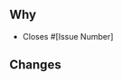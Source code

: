 <!-- 
Fill out the following information to help us review this pull request. 
You can delete these comments once you are done.
-->
<!-- 
## Description

If your changes are extensive:
- Uncomment this heading and provide a brief description here.
- List more detailed changes below under the changes heading.
-->

## Why

<!--
- Briefly describe _why_ you made this pull request.
- If this pull request relates to an issue, provide the issue number or link.
- If this pull request closes an issue, use a keyword (`Closes #123`).
  - Using a keyword will ensure the issue is automatically closed once this pull request is merged.
  - For more information, see [Linking a pull request to an issue using a keyword](https://docs.github.com/issues/tracking-your-work-with-issues/linking-a-pull-request-to-an-issue#linking-a-pull-request-to-an-issue-using-a-keyword).
-->

- Closes #[Issue Number]

## Changes

<!--
- Briefly describe or list _what_ this PR changes.
- Share any important highlights regarding your changes, such as screenshots, code snippets, or formatting.
-->

<!--
Thanks for contributing to Microsoft technical content!

Here are some resources that might be helpful while contributing:
- [Microsoft Docs contributor guide](https://learn.microsoft.com/contribute/)
- [Docs Markdown reference](https://learn.microsoft.com/contribute/markdown-reference)
- [Microsoft Writing Style Guide](https://learn.microsoft.com/style-guide/welcome/)
-->
